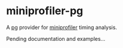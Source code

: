 # miniprofiler-pg

A [pg](https://www.npmjs.com/package/pg) provider for [miniprofiler](https://www.npmjs.com/package/miniprofiler) timing analysis.

Pending documentation and examples...
